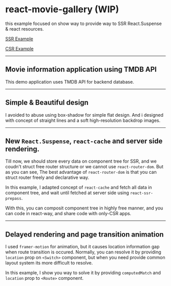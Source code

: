 # react-movie-gallery (WIP)

this example focused on show way to provide way to SSR React.Suspense & react resources.

[SSR Example](https://react-movie-gallery-test.herokuapp.com)

[CSR Example](https://tagpainter.github.io/react-movie-gallery)

---

## Movie information application using TMDB API

This demo application uses TMDB API for backend database.

---

## Simple & Beautiful design

I avoided to abuse using box-shadow for simple flat design. And i designed with concept of straight lines and a soft high-resolution backdrop images.

---

## New `React.Suspense`, `react-cache` and server side rendering.

Till now, we should store every data on component tree for SSR, and we coudn't struct free router structure or we cannot use `react-router-dom`.
But as you can see, The best advantage of `react-router-dom` is that you can struct router freely and declarative way.

In this example, I adapted concept of `react-cache` and fetch all data in component tree, and wait until fetched at server side using `react-ssr-prepass`.

With this, you can composit component tree in highly free manner, and you can code in react-way, and share code with only-CSR apps.

---

## Delayed rendering and page transition animation

I used `framer-motion` for animation, but it causes location information gap when route transition is occured. Normally, you can resolve it by providing `location` prop on `<Switch>` component, but when you need provide common layout system its more difficult to resolve.

In this example, I show you way to solve it by providing `computedMatch` and `location` prop to `<Route>` component.
